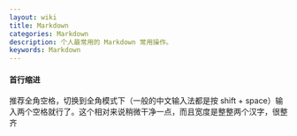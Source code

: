 ```yaml
---
layout: wiki
title: Markdown
categories: Markdown
description: 个人最常用的 Markdown 常用操作。
keywords: Markdown
---
```


#### 首行缩进
推荐全角空格，切换到全角模式下（一般的中文输入法都是按 shift + space）输入两个空格就行了。这个相对来说稍微干净一点，而且宽度是整整两个汉字，很整齐

